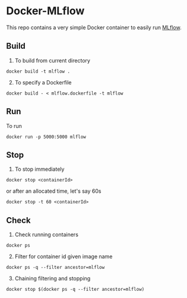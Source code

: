# Docker-MLflow

This repo contains a very simple Docker container to easily run [MLflow](https://mlflow.org/).

## Build
1. To build from current directory
```
docker build -t mlflow .
```

2. To specify a Dockerfile

```
docker build - < mlflow.dockerfile -t mlflow
```

## Run
To run
```
docker run -p 5000:5000 mlflow
```

## Stop
1. To stop immediately
```
docker stop <containerId>
```
or after an allocated time, let's say 60s
```
docker stop -t 60 <containerId>
```

## Check
1. Check running containers
```
docker ps
```

2. Filter for container id given image name
```
docker ps -q --filter ancestor=mlflow
```

3. Chaining filtering and stopping
```
docker stop $(docker ps -q --filter ancestor=mlflow)
```
